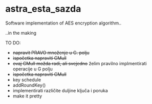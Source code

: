 # astra_esta_sazda
Software implementation of AES encryption algorithm..

..in the making

TO DO:
  - <s>napravit PRAVO množenje u G. polju</s>
  - <s>ispočetka napraviti GMull</s>
  - <s>ovaj GMull možda radi, ali svejedno</s> želim pravilno implmentirati operacije u G polju
  - <s>ispočetka napraviti GMull</s>
  - key schedule
  - addRoundKey()
  - implementirati različite duljine ključa i poruka
  - make it pretty
